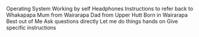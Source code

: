 Operating System
    Working by self
    Headphones
    Instructions to refer back to
Whakapapa
    Mum from Wairarapa
    Dad from Upper Hutt
    Born in Wairarapa
Best out of Me
    Ask questions directly
    Let me do things hands on
    Give specific instructions


